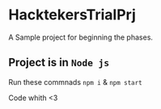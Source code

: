 # HacktekersTrialPrj
A Sample project for beginning the phases.

## Project is in ```Node js```
Run these commnads ```npm i``` & ```npm start```


Code whith <3
